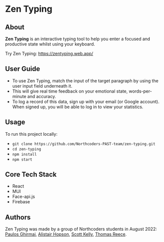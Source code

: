 # Zen Typing

## About

<strong>Zen Typing</strong> is an interactive typing tool to help you enter a focused and productive state whilst using your keyboard.

Try Zen Typing: https://zentyping.web.app/

## User Guide

- To use Zen Typing, match the input of the target paragraph by using the user input field underneath it.
- This will give real time feedback on your emotional state, words-per-minute and accuracy.
- To log a record of this data, sign up with your email (or Google account). When signed up, you will be able to log in to view your statistics.

## Usage

To run this project locally:

- `git clone https://github.com/Northcoders-PAST-team/zen-typing.git`
- `cd zen-typing`
- `npm install`
- `npm start`

## Core Tech Stack

- React
- MUI
- Face-api.js
- Firebase

## Authors

Zen Typing was made by a group of Northcoders students in August 2022:
<a href="https://github.com/Paulos-se">Paulos Ghirmai</a>,
<a href="https://github.com/AlistairHopson"> Alistair Hopson</a>,
<a href="https://github.com/scottkelly36"> Scott Kelly</a>,
<a href="https://github.com/TomReece1"> Thomas Reece</a>.
